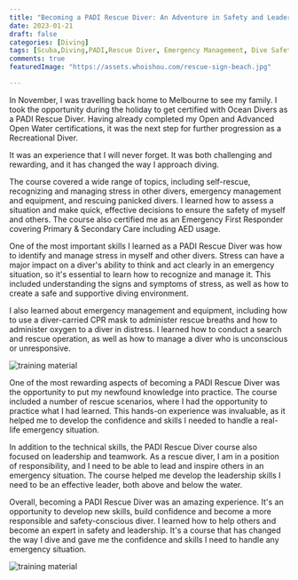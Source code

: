 ```yaml
---
title: "Becoming a PADI Rescue Diver: An Adventure in Safety and Leadership"
date: 2023-01-21
draft: false
categories: [Diving]
tags: [Scuba,Diving,PADI,Rescue Diver, Emergency Management, Dive Safety]
comments: true
featuredImage: "https://assets.whoishou.com/rescue-sign-beach.jpg"

---
```

In November, I was travelling back home to Melbourne to see my family. I took the opportunity during the holiday to get certified with Ocean Divers as a PADI Rescue Diver. Having already completed my Open and Advanced Open Water certifications, it was the next step for further progression as a Recreational Diver.

It was an experience that I will never forget. It was both challenging and rewarding, and it has changed the way I approach diving.

The course covered a wide range of topics, including self-rescue, recognizing and managing stress in other divers, emergency management and equipment, and rescuing panicked divers. I learned how to assess a situation and make quick, effective decisions to ensure the safety of myself and others. 
The course also certified me as an Emergency First Responder covering Primary & Secondary Care including AED usage.

One of the most important skills I learned as a PADI Rescue Diver was how to identify and manage stress in myself and other divers. Stress can have a major impact on a diver's ability to think and act clearly in an emergency situation, so it's essential to learn how to recognize and manage it. This included understanding the signs and symptoms of stress, as well as how to create a safe and supportive diving environment.

I also learned about emergency management and equipment, including how to use a diver-carried CPR mask to administer rescue breaths and how to administer oxygen to a diver in distress. I learned how to conduct a search and rescue operation, as well as how to manage a diver who is unconscious or unresponsive.

![training material](https://assets.whoishou.com/rescue-manual.jpg "Training Material")

One of the most rewarding aspects of becoming a PADI Rescue Diver was the opportunity to put my newfound knowledge into practice. The course included a number of rescue scenarios, where I had the opportunity to practice what I had learned. This hands-on experience was invaluable, as it helped me to develop the confidence and skills I needed to handle a real-life emergency situation.

In addition to the technical skills, the PADI Rescue Diver course also focused on leadership and teamwork. As a rescue diver, I am in a position of responsibility, and I need to be able to lead and inspire others in an emergency situation. The course helped me develop the leadership skills I need to be an effective leader, both above and below the water.

Overall, becoming a PADI Rescue Diver was an amazing experience. It's an opportunity to develop new skills, build confidence and become a more responsible and safety-conscious diver. I learned how to help others and become an expert in safety and leadership. It's a course that has changed the way I dive and gave me the confidence and skills I need to handle any emergency situation.

![training material](https://assets.whoishou.com/gear-bench.jpg "My gear is mostly orange to aid visibility, plus it looks so much better than black")